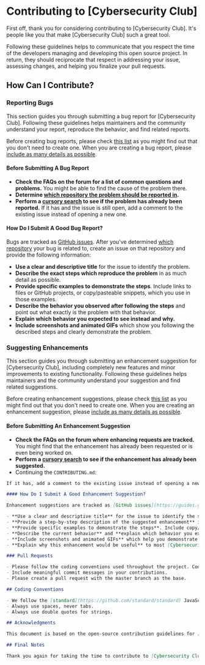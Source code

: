 # Contributing to [Cybersecurity Club]

First off, thank you for considering contributing to [Cybersecurity Club]. It's people like you that make [Cybersecurity Club] such a great tool.

Following these guidelines helps to communicate that you respect the time of the developers managing and developing this open source project. In return, they should reciprocate that respect in addressing your issue, assessing changes, and helping you finalize your pull requests.

## How Can I Contribute?

### Reporting Bugs

This section guides you through submitting a bug report for [Cybersecurity Club]. Following these guidelines helps maintainers and the community understand your report, reproduce the behavior, and find related reports.

Before creating bug reports, please check [this list](#before-submitting-a-bug-report) as you might find out that you don't need to create one. When you are creating a bug report, please [include as many details as possible](#how-do-i-submit-a-good-bug-report).

#### Before Submitting A Bug Report

- **Check the FAQs on the forum for a list of common questions and problems.** You might be able to find the cause of the problem there.
- **Determine [which repository the problem should be reported in](https://github.com/orgs/yourorg/dashboard).**
- **Perform a [cursory search](https://github.com/search?q=+is%3Aissue+user%3Ayourorg) to see if the problem has already been reported.** If it has and the issue is still open, add a comment to the existing issue instead of opening a new one.

#### How Do I Submit A Good Bug Report?

Bugs are tracked as [GitHub issues](https://guides.github.com/features/issues/). After you've determined [which repository](https://github.com/orgs/yourorg/dashboard) your bug is related to, create an issue on that repository and provide the following information:

- **Use a clear and descriptive title** for the issue to identify the problem.
- **Describe the exact steps which reproduce the problem** in as much detail as possible.
- **Provide specific examples to demonstrate the steps**. Include links to files or GitHub projects, or copy/pasteable snippets, which you use in those examples.
- **Describe the behavior you observed after following the steps** and point out what exactly is the problem with that behavior.
- **Explain which behavior you expected to see instead and why.**
- **Include screenshots and animated GIFs** which show you following the described steps and clearly demonstrate the problem.

### Suggesting Enhancements

This section guides you through submitting an enhancement suggestion for [Cybersecurity Club], including completely new features and minor improvements to existing functionality. Following these guidelines helps maintainers and the community understand your suggestion and find related suggestions.

Before creating enhancement suggestions, please check [this list](#before-submitting-an-enhancement-suggestion) as you might find out that you don't need to create one. When you are creating an enhancement suggestion, please [include as many details as possible](#how-do-i-submit-a-good-enhancement-suggestion).

#### Before Submitting An Enhancement Suggestion

- **Check the FAQs on the forum where enhancing requests are tracked.** You might find that the enhancement has already been requested or is even being worked on.
- **Perform a [cursory search](https://github.com/search?q=+is%3Aissue+user%3Ayourorg) to see if the enhancement has already been suggested.**
- Continuing the `CONTRIBUTING.md`:

```markdown
If it has, add a comment to the existing issue instead of opening a new one.

#### How Do I Submit A Good Enhancement Suggestion?

Enhancement suggestions are tracked as [GitHub issues](https://guides.github.com/features/issues/). After you've determined [which repository](https://github.com/orgs/yourorg/dashboard) your enhancement suggestion is related to, create an issue on that repository and provide the following information:

- **Use a clear and descriptive title** for the issue to identify the suggestion.
- **Provide a step-by-step description of the suggested enhancement** in as much detail as possible.
- **Provide specific examples to demonstrate the steps**. Include copy/pasteable snippets which you use in those examples, as Markdown code blocks.
- **Describe the current behavior** and **explain which behavior you expected to see instead** and why.
- **Include screenshots and animated GIFs** which help you demonstrate the steps or point out the part of [Cybersecurity Club] which the suggestion is related to.
- **Explain why this enhancement would be useful** to most [Cybersecurity Club] users and isn't something that can or should be implemented as a community plugin.

### Pull Requests

- Please follow the coding conventions used throughout the project. Coding conventions are mentioned below.
- Include meaningful commit messages in your contributions.
- Please create a pull request with the master branch as the base.

## Coding Conventions

- We follow the [standard](https://github.com/standard/standard) JavaScript style guide.
- Always use spaces, never tabs.
- Always use double quotes for strings.

## Acknowledgments

This document is based on the open-source contribution guidelines for [Facebook's Draft](https://github.com/facebook/draft-js/blob/master/CONTRIBUTING.md).

## Final Notes

Thank you again for taking the time to contribute to [Cybersecurity Club]! We appreciate your effort and are looking forward to improving [Cybersecurity Club] together with you!
